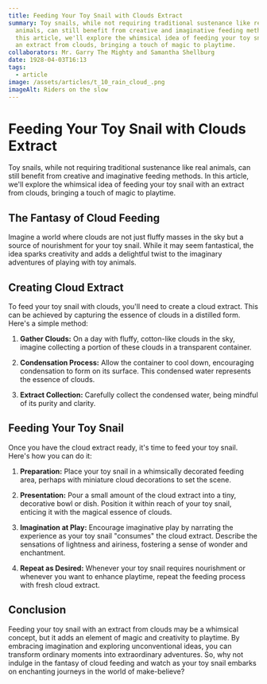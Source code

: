 ```yaml
---
title: Feeding Your Toy Snail with Clouds Extract
summary: Toy snails, while not requiring traditional sustenance like real
  animals, can still benefit from creative and imaginative feeding methods. In
  this article, we'll explore the whimsical idea of feeding your toy snail with
  an extract from clouds, bringing a touch of magic to playtime.
collaborators: Mr. Garry The Mighty and Samantha Shellburg
date: 1928-04-03T16:13
tags:
  - article
image: /assets/articles/t_10_rain_cloud_.png
imageAlt: Riders on the slow
---
```

# Feeding Your Toy Snail with Clouds Extract

Toy snails, while not requiring traditional sustenance like real animals, can still benefit from creative and imaginative feeding methods. In this article, we'll explore the whimsical idea of feeding your toy snail with an extract from clouds, bringing a touch of magic to playtime.

## The Fantasy of Cloud Feeding

Imagine a world where clouds are not just fluffy masses in the sky but a source of nourishment for your toy snail. While it may seem fantastical, the idea sparks creativity and adds a delightful twist to the imaginary adventures of playing with toy animals.

## Creating Cloud Extract

To feed your toy snail with clouds, you'll need to create a cloud extract. This can be achieved by capturing the essence of clouds in a distilled form. Here's a simple method:

1. **Gather Clouds:** On a day with fluffy, cotton-like clouds in the sky, imagine collecting a portion of these clouds in a transparent container.

2. **Condensation Process:** Allow the container to cool down, encouraging condensation to form on its surface. This condensed water represents the essence of clouds.

3. **Extract Collection:** Carefully collect the condensed water, being mindful of its purity and clarity.

## Feeding Your Toy Snail

Once you have the cloud extract ready, it's time to feed your toy snail. Here's how you can do it:

1. **Preparation:** Place your toy snail in a whimsically decorated feeding area, perhaps with miniature cloud decorations to set the scene.

2. **Presentation:** Pour a small amount of the cloud extract into a tiny, decorative bowl or dish. Position it within reach of your toy snail, enticing it with the magical essence of clouds.

3. **Imagination at Play:** Encourage imaginative play by narrating the experience as your toy snail "consumes" the cloud extract. Describe the sensations of lightness and airiness, fostering a sense of wonder and enchantment.

4. **Repeat as Desired:** Whenever your toy snail requires nourishment or whenever you want to enhance playtime, repeat the feeding process with fresh cloud extract.

## Conclusion

Feeding your toy snail with an extract from clouds may be a whimsical concept, but it adds an element of magic and creativity to playtime. By embracing imagination and exploring unconventional ideas, you can transform ordinary moments into extraordinary adventures. So, why not indulge in the fantasy of cloud feeding and watch as your toy snail embarks on enchanting journeys in the world of make-believe?
